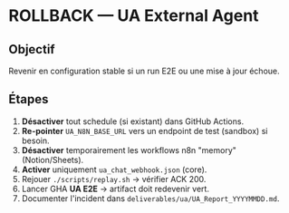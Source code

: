 
# ROLLBACK — UA External Agent

## Objectif
Revenir en configuration stable si un run E2E ou une mise à jour échoue.

## Étapes
1) **Désactiver** tout schedule (si existant) dans GitHub Actions.
2) **Re-pointer** `UA_N8N_BASE_URL` vers un endpoint de test (sandbox) si besoin.
3) **Désactiver** temporairement les workflows n8n "memory" (Notion/Sheets).
4) **Activer** uniquement `ua_chat_webhook.json` (core).
5) Rejouer `./scripts/replay.sh` → vérifier ACK 200.
6) Lancer GHA **UA E2E** → artifact doit redevenir vert.
7) Documenter l'incident dans `deliverables/ua/UA_Report_YYYYMMDD.md`.
